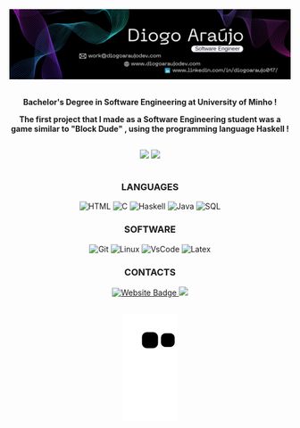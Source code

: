 <div align="center">
  <img src="https://raw.githubusercontent.com/diogoaraujo017/diogoaraujo017/master/cover2.png">
</div>

<hr style="height:30 pt; visibility:hidden;" />

<div align="center">

**Bachelor's Degree in Software Engineering at University of Minho !**

**The first project that I made as a Software Engineering student was a game similar to "Block Dude" , using the programming language Haskell !**
<div>
  
<hr style="height:30 pt; visibility:hidden;" />

<div align="center" display="flex" style="color:red;">
  <img src="https://github-readme-stats.vercel.app/api?username=diogoaraujo017&count_private=true&theme=midnight-purple&show_icons=true"
    height="180rem"/>
  <img src="https://github-readme-stats.vercel.app/api/top-langs/?username=diogoaraujo017&layout=compact&theme=midnight-purple"
    height="180rem"/>
</div>
  
<hr style="height:30 pt; visibility:hidden;" />
  
<div align="center">
  <h3>LANGUAGES</h3>
  <div display="flex">
   <img src="https://img.shields.io/badge/HTML-239120?style=for-the-badge&logo=html5&logoColor=white" alt="HTML">
   <img src="https://img.shields.io/badge/C-00599C?style=for-the-badge&logo=c&logoColor=white" alt="C">
   <img src="https://img.shields.io/badge/Haskell-5D4F85?style=for-the-badge&logo=haskell&logoColor=white" alt="Haskell">
   <img src="https://img.shields.io/badge/Java-ED8B00?style=for-the-badge&logo=openjdk&logoColor=white" alt="Java">
   <img src="https://img.shields.io/badge/SQL-4479A1.svg?style=for-the-badge&logo=MySQL&logoColor=white" alt="SQL">
  </div>
  <h3>SOFTWARE</h3>
  <div display="flex">
   <img src="https://img.shields.io/badge/GIT-E44C30?style=for-the-badge&logo=git&logoColor=white" alt="Git">
   <img src="https://img.shields.io/badge/Linux-FCC624?style=for-the-badge&logo=linux&logoColor=black" alt="Linux">
   <img src="https://img.shields.io/badge/VSCode-0078D4?style=for-the-badge&logo=visual%20studio%20code&logoColor=white" alt="VsCode">
   <img src="https://img.shields.io/badge/LaTeX-47A141?style=for-the-badge&logo=LaTeX&logoColor=white" alt="Latex">
   
  </div>
  <h3>CONTACTS</h3>
  <div display="flex"> 
  </a>
  <a href="mailto:daraujo01777@gmail.com">
   <img src="https://img.shields.io/badge/Gmail-D14836?style=for-the-badge&logo=gmail&logoColor=white" alt="Website Badge"/>
  </a>
  <a href="https://discordapp.com/users/322769952870367235" target="_blank"><img src="https://img.shields.io/badge/Discord-7289DA?style=for-the-badge&logo=discord&logoColor=white" target="_blank"></a>
    </div>
  </div>

<hr style="height:30 pt; visibility:hidden;" />  

  ![snake animation](https://github.com/diogoaraujo017/diogoaraujo017/blob/output/github-contribution-grid-snake2.svg)
 
</div>
